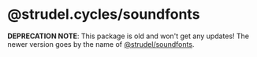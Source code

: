 # @strudel.cycles/soundfonts

**DEPRECATION NOTE**: This package is old and won't get any updates! The newer version goes by the name of [@strudel/soundfonts](https://www.npmjs.com/package/@strudel/soundfonts).

